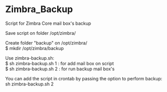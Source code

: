 # Zimbra_Backup
Script for Zimbra Core mail box's backup

Save script on folder /opt/zimbra/ <br />

Create folder "backup" on /opt/zimbra/ <br />
$ mkdir /opt/zimbra/backup <br />

Use zimbra-backup.sh: <br />
$ sh zimbra-backup.sh 1 : for add mail box on script <br />
$ sh zimbra-backup.sh 2 : for run backup mail box's <br />

You can add the script in crontab by passing the option to perform backup:<br />
sh zimbra-backup.sh 2 <br />
